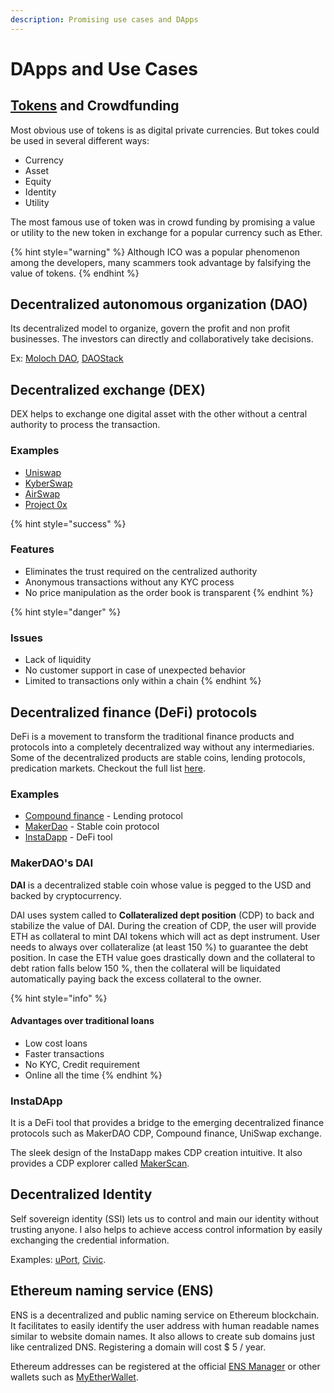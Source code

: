 ```yaml
---
description: Promising use cases and DApps
---
```


# DApps and Use Cases

## [Tokens](https://coinmarketcap.com) and Crowdfunding

Most obvious use of tokens is as digital private currencies. But tokes could be used in several different ways:

* Currency
* Asset
* Equity
* Identity
* Utility

The most famous use of token was in crowd funding by promising a value or utility to the new token in exchange for a popular currency such as Ether.

{% hint style="warning" %}
Although ICO was a popular phenomenon among the developers, many scammers took advantage by falsifying the value of tokens.
{% endhint %}

## Decentralized autonomous organization \(DAO\)

Its decentralized model to organize, govern the profit and non profit businesses. The investors can directly and collaboratively take decisions.

Ex: [Moloch DAO](https://molochdao.com), [DAOStack](https://daostack.io)

## Decentralized exchange \(DEX\) 

DEX helps to exchange one digital asset with the other without a central authority to process the transaction.

### Examples

* [Uniswap](https://uniswap.exchange/swap)
* [KyberSwap](http://kyberswap.com)
* [AirSwap](https://instant.airswap.io/)
* [Project 0x](https://0x.org/)

{% hint style="success" %}
### Features

* Eliminates the trust required on the centralized authority
* Anonymous transactions without any KYC process
* No price manipulation as the order book is transparent
{% endhint %}

{% hint style="danger" %}
### Issues

* Lack of liquidity
* No customer support in case of unexpected behavior
* Limited to transactions only within a chain
{% endhint %}

## Decentralized finance \(DeFi\) protocols

DeFi is a movement to transform the traditional finance products and protocols into a completely decentralized way without any intermediaries. Some of the decentralized products are stable coins, lending protocols, predication markets. Checkout the full list [here](https://wiki.defi.org/Main_Page).

### Examples

* [Compound finance](https://compound.finance/) - Lending protocol
* [MakerDao](https://makerdao.com/) - Stable coin protocol
* [InstaDapp](https://instadapp.io/) - DeFi tool

### MakerDAO's DAI

**DAI** is a decentralized stable coin whose value is pegged to the USD and backed by cryptocurrency.

DAI uses system called to **Collateralized dept position** \(CDP\) to back and stabilize the value of DAI. During the creation of CDP,  the user will provide  ETH as collateral to mint DAI tokens which will act as dept instrument. User needs to always over collateralize \(at least 150 %\) to guarantee the debt position. In case the ETH value goes drastically down and the collateral to debt ration falls below 150 %, then the collateral will be liquidated automatically paying back the excess collateral to the owner.

{% hint style="info" %}
#### Advantages over traditional loans

* Low cost loans
* Faster transactions
* No KYC, Credit requirement
* Online all the time
{% endhint %}

### InstaDApp

It is a DeFi tool that provides a bridge to the emerging decentralized finance protocols such as MakerDAO CDP, Compound finance, UniSwap exchange.

The sleek design of the InstaDapp makes CDP creation intuitive. It also provides a CDP explorer called [MakerScan](https://makerscan.io).

## Decentralized Identity 

Self sovereign identity \(SSI\) lets us to control and main our identity without trusting anyone. I also helps to achieve access control information by easily exchanging the credential information.

Examples: [uPort](https://www.uport.me/), [Civic](https://www.civic.com/).

## Ethereum naming service \(ENS\)

ENS is a decentralized and public naming service on Ethereum blockchain. It facilitates to easily identify the user address with human readable names similar to website domain names. It also allows to create sub domains just like centralized DNS. Registering a domain will cost $ 5 / year.

Ethereum addresses can be registered at the official [ENS Manager](https://manager.ens.domains) or other wallets such as [MyEtherWallet](https://www.myetherwallet.com/access-my-wallet). 



